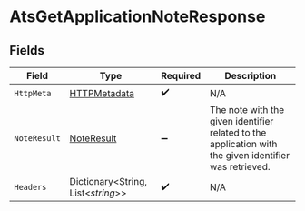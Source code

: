 # AtsGetApplicationNoteResponse


## Fields

| Field                                                                                                  | Type                                                                                                   | Required                                                                                               | Description                                                                                            |
| ------------------------------------------------------------------------------------------------------ | ------------------------------------------------------------------------------------------------------ | ------------------------------------------------------------------------------------------------------ | ------------------------------------------------------------------------------------------------------ |
| `HttpMeta`                                                                                             | [HTTPMetadata](../../Models/Components/HTTPMetadata.md)                                                | :heavy_check_mark:                                                                                     | N/A                                                                                                    |
| `NoteResult`                                                                                           | [NoteResult](../../Models/Components/NoteResult.md)                                                    | :heavy_minus_sign:                                                                                     | The note with the given identifier related to the application with the given identifier was retrieved. |
| `Headers`                                                                                              | Dictionary<String, List<*string*>>                                                                     | :heavy_check_mark:                                                                                     | N/A                                                                                                    |